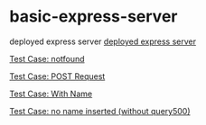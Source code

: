 # basic-express-server

deployed express server [deployed express server](https://basicserver-jqk3.onrender.com/person)
    

[Test Case: notfound](https://basicserver-jqk3.onrender.com/person/adsadasd)

[Test Case: POST Request](https://basicserver-jqk3.onrender.com/person?name=laith)
 

[Test Case: With Name](https://basicserver-jqk3.onrender.com/person?name=Alice)
  


[Test Case: no name inserted (without query500)](https://basicserver-jqk3.onrender.com/person?name=)

